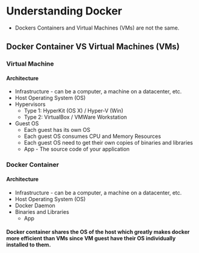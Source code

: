 # Understanding Docker
- Dockers Containers and Virtual Machines (VMs) are not the same.
## Docker Container VS Virtual Machines (VMs)
### Virtual Machine
#### Architecture
- Infrastructure - can be a computer, a machine on a datacenter, etc.
- Host Operating System (OS)
- Hypervisors
    - Type 1: HyperKit (OS X) / Hyper-V (Win)
    - Type 2: VirtualBox / VMWare Workstation
- Guest OS
    - Each guest has its own OS
    - Each guest OS consumes CPU and Memory Resources
    - Each guest OS need to get their own copies of binaries and libraries
    - App - The source code of your application

### Docker Container
#### Architecture
- Infrastructure - can be a computer, a machine on a datacenter, etc.
- Host Operating System (OS)
- Docker Daemon
- Binaries and Libraries
    - App

#### Docker container shares the OS of the host which greatly makes docker more efficient than VMs since VM guest have their OS individually installed to them.
